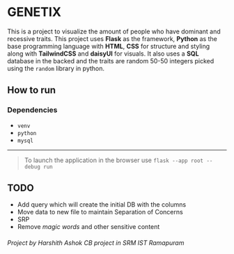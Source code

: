 # GENETIX

This is a project to visualize the amount of people who have dominant and recessive traits. This project uses **Flask** as the framework, **Python** as the base programming language with **HTML**, **CSS** for structure and styling along with **TailwindCSS** and **daisyUI** for visuals. It also uses a **SQL** database in the backed and the traits are random 50-50 integers picked using the `random` library in python.

## How to run
### Dependencies
- `venv`
- `python`
- `mysql`
---
> To launch the application in the browser use
`flask --app root --debug run`

## TODO
- Add query which will create the initial DB with the columns
- Move data to new file to maintain Separation of Concerns
- SRP
- Remove *magic words* and other sensitive content

###### Project by Harshith Ashok CB project in SRM IST Ramapuram